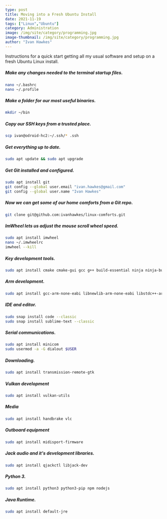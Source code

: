 ```yaml
---
type: post
title: Moving into a Fresh Ubuntu Install
date: 2021-11-19
tags: ["Linux","Ubuntu"]
category: Administration
image: /img/site/category/programming.jpg
image-thumbnail: /img/site/category/programming.jpg
author: "Ivan Hawkes"
---
```


Instructions for a quick start getting all my usual software and setup on a fresh Ubuntu Linux install.
<!--more-->

##### Make any changes needed to the terminal startup files.
```bash
nano ~/.bashrc
nano ~/.profile
```

##### Make a folder for our most useful binaries.
```bash
mkdir ~/bin
```

##### Copy our SSH keys from a trusted place.
```bash
scp ivan@odroid-hc2:~/.ssh/* .ssh
```

##### Get everything up to date.
```bash
sudo apt update && sudo apt upgrade
```

##### Get Git installed and configured.
```bash
sudo apt install git
git config --global user.email "ivan.hawkes@gmail.com"
git config --global user.name "Ivan Hawkes"
```

##### Now we can get some of our home comforts from a Git repo.
```bash
git clone git@github.com:ivanhawkes/linux-comforts.git
```

##### ImWheel lets us adjust the mouse scroll wheel speed.
```bash
sudo apt install imwheel
nano ~/.imwheelrc
imwheel --kill
```

##### Key development tools.
```bash
sudo apt install cmake cmake-gui gcc g++ build-essential ninja ninja-build clang fonts-hack-ttf
```

##### Arm development.
```bash
sudo apt install gcc-arm-none-eabi libnewlib-arm-none-eabi libstdc++-arm-none-eabi-newlib gdb-multiarch
```

##### IDE and editor.
```bash
sudo snap install code --classic
sudo snap install sublime-text --classic
```

##### Serial communications.
```bash
sudo apt install minicom
sudo usermod -a -G dialout $USER
```

##### Downloading.
```bash
sudo apt install transmission-remote-gtk
```

##### Vulkan development
```bash
sudo apt install vulkan-utils
```

##### Media
```bash
sudo apt install handbrake vlc
```

##### Outboard equipment
```bash
sudo apt install midisport-firmware
```

##### Jack audio and it's development libraries.
```bash
sudo apt install qjackctl libjack-dev
```

##### Python 3.
```bash
sudo apt install python3 python3-pip npm nodejs
```

##### Java Runtime.
```bash
sudo apt install default-jre
```